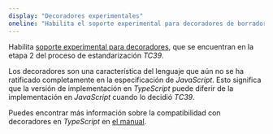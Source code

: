 ```yaml
---
display: "Decoradores experimentales"
oneline: "Habilita el soporte experimental para decoradores de borrador TC39 etapa 2."
---
```


Habilita [soporte experimental para decoradores](https://github.com/tc39/proposal-decorators), que se encuentran en la etapa 2
del proceso de estandarización *TC39*.

Los decoradores son una característica del lenguaje que aún no se ha ratificado completamente en la especificación de *JavaScript*.
Esto significa que la versión de implementación en *TypeScript* puede diferir de la implementación en *JavaScript* cuando lo decidió *TC39*.

Puedes encontrar más información sobre la compatibilidad con decoradores en *TypeScript* en [el manual](/docs/handbook/decorators.html).
